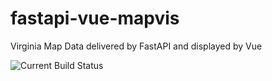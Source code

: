 # fastapi-vue-mapvis
Virginia Map Data delivered by FastAPI and displayed by Vue


![Current Build Status](https://github.com/OldKayakFisherman/fastapi-vue-mapvis/actions/workflows/WORKFLOW-FILE/badge.svg)